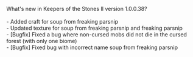 What's new in Keepers of the Stones II version 1.0.0.38?<br/>
<br />- Added craft for soup from freaking parsnip
<br />- Updated texture for soup from freaking parsnip and freaking parsnip
<br />- [Bugfix] Fixed a bug where non-cursed mobs did not die in the cursed forest (with only one biome)
<br />- [Bugfix] Fixed bug with incorrect name soup from freaking parsnip